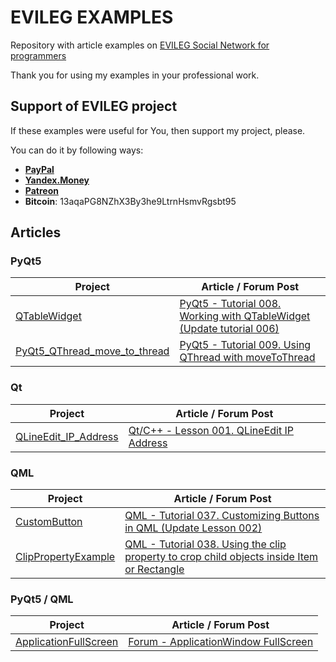 # EVILEG EXAMPLES

Repository with article examples on [EVILEG Social Network for programmers](https://evileg.com)

Thank you for using my examples in your professional work.

## Support of EVILEG project

If these examples were useful for You, then support my project, please.

You can do it by following ways:

* **[PayPal](https://www.paypal.me/legotckoi)**
* **[Yandex.Money](https://money.yandex.ru/to/410011306906193)**
* **[Patreon](https://www.patreon.com/evileg)**
* **Bitcoin**: 13aqaPG8NZhX3By3he9LtrnHsmvRgsbt95

## Articles

### PyQt5

| Project | Article / Forum Post |
| --- | --- |
| [QTableWidget](PyQt5/QTableWidget) | [PyQt5 - Tutorial 008. Working with QTableWidget (Update tutorial 006)](https://evileg.com/post/572/)|
| [PyQt5_QThread_move_to_thread](PyQt5/PyQt5_QThread_move_to_thread) | [PyQt5 - Tutorial 009. Using QThread with moveToThread](https://evileg.com/en/post/579/) |

### Qt

| Project | Article / Forum Post |
| --- | --- |
| [QLineEdit_IP_Address](Qt/QLineEdit_IP_Address) | [Qt/C++ - Lesson 001. QLineEdit IP Address](https://evileg.com/post/56/) |

### QML

| Project | Article / Forum Post |
| --- | --- |
| [CustomButton](QML/CustomButton) | [QML - Tutorial 037. Customizing Buttons in QML (Update Lesson 002)](https://evileg.com/post/571/) |
| [ClipPropertyExample](QML/ClipPropertyExample) | [QML - Tutorial 038. Using the clip property to crop child objects inside Item or Rectangle](https://evileg.com/en/post/577/) |

### PyQt5 / QML

| Project | Article / Forum Post |
| --- | --- |
| [ApplicationFullScreen](PyQt5_QML/ApplicationFullScreen) | [Forum - ApplicationWindow FullScreen](https://evileg.com/en/forum/topic/1170/) |
